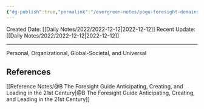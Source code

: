 ```yaml
---
{"dg-publish":true,"permalink":"/evergreen-notes/pogu-foresight-domains-pogu/"}
---
```



Created Date: [[Daily Notes/2022/2022-12-12\|2022-12-12]]
Recent Update:  [[Daily Notes/2022/2022-12-12\|2022-12-12]]

---
Personal, Organizational, Global-Societal, and Universal







## References
[[Reference Notes/@B The Foresight Guide Anticipating, Creating, and Leading in the 21st Century\|@B The Foresight Guide Anticipating, Creating, and Leading in the 21st Century]]
